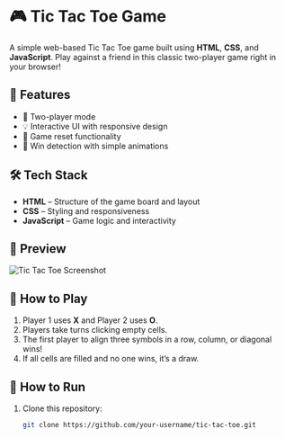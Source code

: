 # 🎮 Tic Tac Toe Game

A simple web-based Tic Tac Toe game built using **HTML**, **CSS**, and **JavaScript**. Play against a friend in this classic two-player game right in your browser!

## 🚀 Features

- 🎲 Two-player mode
- 💡 Interactive UI with responsive design
- 🔁 Game reset functionality
- 🎉 Win detection with simple animations

## 🛠️ Tech Stack

- **HTML** – Structure of the game board and layout
- **CSS** – Styling and responsiveness
- **JavaScript** – Game logic and interactivity

## 📸 Preview

![Tic Tac Toe Screenshot](screenshot.png) <!-- Replace with an actual screenshot of your game -->

## 🧠 How to Play

1. Player 1 uses **X** and Player 2 uses **O**.
2. Players take turns clicking empty cells.
3. The first player to align three symbols in a row, column, or diagonal wins!
4. If all cells are filled and no one wins, it’s a draw.

## 📂 How to Run

1. Clone this repository:
   ```bash
   git clone https://github.com/your-username/tic-tac-toe.git
